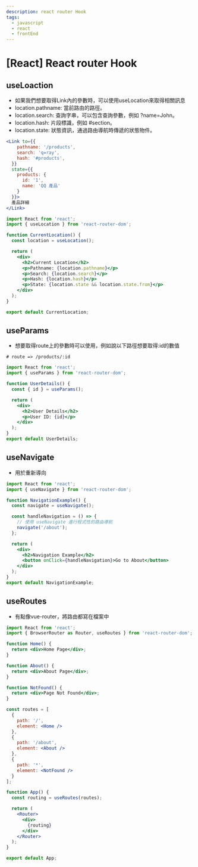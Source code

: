 ```yaml
---
description: react router Hook
tags:
  - javascript
  - react
  - frontEnd
---
```


# [React] React router Hook
## useLoaction
* 如果我們想要取得Link內的參數時，可以使用useLocation來取得相關訊息
* location.pathname: 當前路由的路徑。
* location.search: 查詢字串，可以包含查詢參數，例如 ?name=John。
* location.hash: 片段標識，例如 #section。
* location.state: 狀態資訊，通過路由導航時傳遞的狀態物件。
```jsx
<Link to={{
    pathname: '/products',
    search: 'q=ray',
    hash: '#products',
  }}
  state={{
    products: {
      id: '1',
      name: 'QQ 產品'
    }
  }}>
  產品詳細
</Link>
```
```jsx
import React from 'react';
import { useLocation } from 'react-router-dom';

function CurrentLocation() {
  const location = useLocation();

  return (
    <div>
      <h2>Current Location</h2>
      <p>Pathname: {location.pathname}</p>
      <p>Search: {location.search}</p>
      <p>Hash: {location.hash}</p>
      <p>State: {location.state && location.state.from}</p>
    </div>
  );
}

export default CurrentLocation;
```
## useParams
* 想要取得route上的參數時可以使用，例如說以下路徑想要取得:id的數值
```shell
# route => /products/:id
```
```jsx
import React from 'react';
import { useParams } from 'react-router-dom';

function UserDetails() {
  const { id } = useParams();

  return (
    <div>
      <h2>User Details</h2>
      <p>User ID: {id}</p>
    </div>
  );
}
export default UserDetails;
```

## useNavigate
* 用於重新導向
```jsx
import React from 'react';
import { useNavigate } from 'react-router-dom';

function NavigationExample() {
  const navigate = useNavigate();

  const handleNavigation = () => {
    // 使用 useNavigate 進行程式性的路由導航
    navigate('/about');
  };

  return (
    <div>
      <h2>Navigation Example</h2>
      <button onClick={handleNavigation}>Go to About</button>
    </div>
  );
}
export default NavigationExample;
```
## useRoutes
* 有點像vue-router，將路由都寫在檔案中
```jsx
import React from 'react';
import { BrowserRouter as Router, useRoutes } from 'react-router-dom';

function Home() {
  return <div>Home Page</div>;
}

function About() {
  return <div>About Page</div>;
}

function NotFound() {
  return <div>Page Not Found</div>;
}

const routes = [
  {
    path: '/',
    element: <Home />
  },
  {
    path: '/about',
    element: <About />
  },
  {
    path: '*',
    element: <NotFound />
  }
];

function App() {
  const routing = useRoutes(routes);

  return (
    <Router>
      <div>
        {routing}
      </div>
    </Router>
  );
}

export default App;

```




















